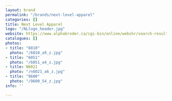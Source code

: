 ```yaml
---
layout: brand
permalink: "/brands/next-level-apparel"
categories: []
title: Next Level Apparel
logo: "/NLlogo_header.jpg"
website: https://www.alphabroder.ca/cgi-bin/online/webshr/search-result.w?ref=Mill_Name:Next%20Level
catalogues: []
photos:
- title: "6010"
  photo: "/6010_a9_z.jpg"
- title: "6051"
  photo: "/6051_a4_z.jpg"
- title: N6021
  photo: "/n6021_a6_z.jpg"
- title: "9600"
  photo: "/9600_54_z.jpg"
info: ''

---
```

